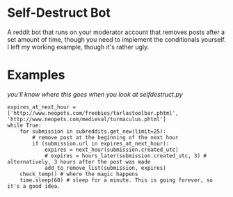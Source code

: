 # Self-Destruct Bot

A reddit bot that runs on your moderator account that removes posts after a set amount of time, though you need to implement the conditionals yourself. I left my working example, though it's rather ugly.

# Examples

_you'll know where this goes when you look at selfdestruct.py_

    expires_at_next_hour = ['http://www.neopets.com/freebies/tarlastoolbar.phtml', 'http://www.neopets.com/medieval/turmaculus.phtml']
    while True:
        for submission in subreddits.get_new(limit=25):
            # remove post at the beginning of the next hour
            if (submission.url in expires_at_next_hour):
                expires = next_hour(submission.created_utc)
                # expires = hours_later(submission.created_utc, 3) # alternatively, 3 hours after the post was made
                add_to_remove_list(submission, expires)
        check_temp() # where the magic happens
        time.sleep(60) # sleep for a minute. This is going forever, so it's a good idea.
